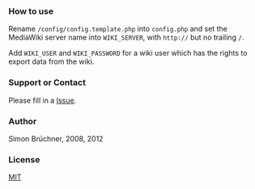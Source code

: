 ### How to use
Rename `/config/config.template.php` into `config.php` and set the MediaWiki server name into `WIKI_SERVER`, with `http://` but no trailing `/`. 


Add `WIKI_USER` and `WIKI_PASSWORD` for a wiki user which has the rights to export data from the wiki.

### Support or Contact
Please fill in a [Issue](https://github.com/powtac/Volxbibel-RTF-Export/issues).

### Author
Simon Brüchner, 2008, 2012

### License
[MIT](http://de.wikipedia.org/wiki/MIT-Lizenz)